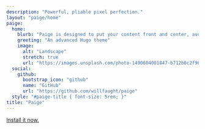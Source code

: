 ```yaml
---
description: "Powerful, pliable pixel perfection."
layout: "paige/home"
paige:
  home:
    blurb: "Paige is designed to put your content front and center, avoiding the typical clutter. The look is seamless and smooth, scalable and readable, portable and efficient. The layout is minimal and responsive, using verticality and white space to focus and delineate parts of the page. The implementation is flexible and extensible. It's a versatile canvas that serves most web needs."
    greeting: "An advanced Hugo theme"
    image:
      alt: "Landscape"
      stretch: true
      url: "https://images.unsplash.com/photo-1490604001847-b712b0c2f967"
  social:
    github:
      bootstrap_icon: "github"
      name: "GitHub"
      url: "https://github.com/willfaught/paige"
  style: "#paige-title { font-size: 5rem; }"
title: "Paige"
---
```


<a class="lead" href="https://github.com/willfaught/paige">Install it now.</a>

